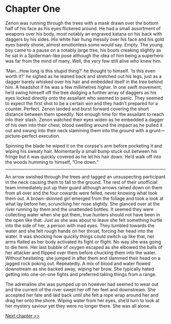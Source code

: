 # Chapter One

Zenon was running through the trees with a mask drawn over the bottom half of his face as his eyes flickered around. He had a small assortment of weapons over his body, most notably an engraved katana on his back with daggers by his sides. His white hair hung messily over his face and his gold eyes barely shone, almost emotionless some would say. Empty. The young boy came to a pause on a notably large tree, his boots creaking slightly as he sat in a Spiderman-like pose although the idea of him being a superhero was far from the mind of many. Well, the very few still alive who knew him. 

‘Man…How long is this stupid thing?’ he thought to himself. ‘Is this even worth it?’ he sighed as he leaned back and stretched out his legs, just as a dagger barely whisked over his hair and embedded itself in the tree behind him. A headshot if he was a few millimetres higher. In one swift movement, he’d swing himself off the tree dodging a further array of daggers as his eyes locked directly onto the assailant who seemed to panic. They seemed to expect the first shot to be a certain win and they hadn’t prepared for a counter. Perfect. Zenon landed and burst forward covering the short distance between them speedily. Not enough time for the assailant to reach into their stash. Zenon watched their eyes widen as he embedded a dagger of his own into their chest, blood swelling around the impact as he pulled it out and swung into their neck slamming them into the ground with a grunt—picture-perfect execution. 

Spinning the blade he wiped it on the corpse's arm before pocketing it and wiping his sweaty hair. Momentarily a small bump stuck out between his fringe but it was quickly covered as he let his hair down. He’d walk off into the woods humming to himself, “One down.”

---

An arrow swished through the trees and tagged an unsuspecting participant in the neck causing them to fall to the ground. The rest of their unofficial team immediately put up their guard although arrows rained down on them from all over and the four cowards were felled, never knowing what took them out. A brown-skinned girl emerged from the foliage and took a look at what lay before her, scrunching her nose slightly. She glanced over at the river running by them and the unattended bottles. It seemed they were collecting water when she got them, true hunters should not have been in the open like that. Just as she was about to leave she felt something hurtle into the side of her, a person with mad eyes. They tumbled towards the water and she felt rough hands on her throat, forcing her head into the water. It was shocking how quickly things could switch up like that, her arms flailed as her body activated its fight or flight. No way she was going to die here. Her last bubble of oxygen escaped as she elbowed the balls of her attacker and flipped over them before chucking them into the water. Without hesitating, she jumped in after them and slammed their head on a jagged rock poking out. Repeatedly. A mix of blood and water flowed downstream as she backed away, wiping her brow. She typically hated getting into one-on-one fights and preferred taking things from a range. 

The adrenaline she was pumped up on however had seemed to wear out and the current of the river swept her off her feet and downstream. She accepted her fate and laid back until she felt a rope wrap around her and drag her onto the shore. Wiping water from her eyes, she’d turn to look at her mystery saviour yet they were no longer there. She was all alone.

[Next chapter >>](<Chapter 2.md>)
